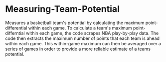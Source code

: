 Measuring-Team-Potential
========================

Measures a basketball team's potential by calculating the maximum point-differential within each game. To calculate a team's maximum point-differntial within each game, the code scrapes NBA play-by-play data. The code then extracts the maximum number of points that each team is ahead within each game. This within-game maximum can then be averaged over a series of games in order to provide a more reliable estimate of a teams potential. 
